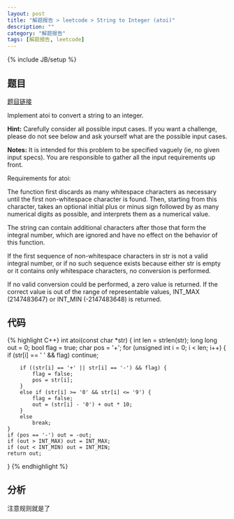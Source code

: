 ```yaml
---
layout: post
title: "解题报告 > leetcode > String to Integer (atoi)"
description: ""
category: "解题报告"
tags: [解题报告, leetcode]
---
```

{% include JB/setup %}

## 题目

[题目链接](https://oj.leetcode.com/problems/string-to-integer-atoi/)

Implement atoi to convert a string to an integer.

**Hint:** Carefully consider all possible input cases. If you want a challenge, please do not see below and ask yourself what are the possible input cases.

**Notes:** It is intended for this problem to be specified vaguely (ie, no given input specs). You are responsible to gather all the input requirements up front.

Requirements for atoi:

The function first discards as many whitespace characters as necessary until the first non-whitespace character is found. Then, starting from this character, takes an optional initial plus or minus sign followed by as many numerical digits as possible, and interprets them as a numerical value.

The string can contain additional characters after those that form the integral number, which are ignored and have no effect on the behavior of this function.

If the first sequence of non-whitespace characters in str is not a valid integral number, or if no such sequence exists because either str is empty or it contains only whitespace characters, no conversion is performed.

If no valid conversion could be performed, a zero value is returned. If the correct value is out of the range of representable values, INT_MAX (2147483647) or INT_MIN (-2147483648) is returned.

<!--more-->

## 代码

{% highlight C++}
int atoi(const char *str) {
	int len = strlen(str);
	long long out = 0;
	bool flag = true;
	char pos = '+';
	for (unsigned int i = 0; i < len; i++) {
		if (str[i] == ' ' && flag)
			continue;

		if ((str[i] == '+' || str[i] == '-') && flag) {
			flag = false;
			pos = str[i];
		}
		else if (str[i] >= '0' && str[i] <= '9') {
			flag = false;
			out = (str[i] - '0') + out * 10;
		}
		else
			break;
	}
	if (pos == '-') out = -out;
	if (out > INT_MAX) out = INT_MAX;
	if (out < INT_MIN) out = INT_MIN;
	return out;
}
{% endhighlight %}

## 分析

注意规则就是了
